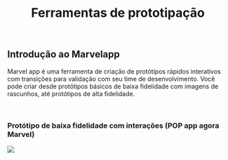<div align="center">

# Ferramentas de prototipação

</div>

<br>

## Introdução ao Marvelapp

Marvel app é uma ferramenta de criação de protótipos rápidos interativos com transições para validação com seu time de desenvolvimento. Você pode criar desde protótipos básicos de baixa fidelidade com imagens de rascunhos, até protótipos de alta fidelidade.

<br>

### Protótipo de baixa fidelidade com interações (POP app agora Marvel)


 <img src="images/proto-paper.gif">